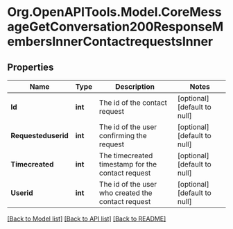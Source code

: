 # Org.OpenAPITools.Model.CoreMessageGetConversation200ResponseMembersInnerContactrequestsInner

## Properties

Name | Type | Description | Notes
------------ | ------------- | ------------- | -------------
**Id** | **int** | The id of the contact request | [optional] [default to null]
**Requesteduserid** | **int** | The id of the user confirming the request | [optional] [default to null]
**Timecreated** | **int** | The timecreated timestamp for the contact request | [optional] [default to null]
**Userid** | **int** | The id of the user who created the contact request | [optional] [default to null]

[[Back to Model list]](../README.md#documentation-for-models) [[Back to API list]](../README.md#documentation-for-api-endpoints) [[Back to README]](../README.md)

